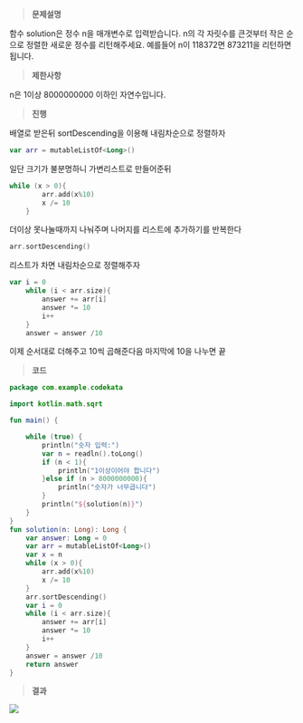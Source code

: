 >**문제설명**

함수 solution은 정수 n을 매개변수로 입력받습니다. n의 각 자릿수를 큰것부터 작은 순으로 정렬한 새로운 정수를 리턴해주세요. 예를들어 n이 118372면 873211을 리턴하면 됩니다.

>**제한사항**

n은 1이상 8000000000 이하인 자연수입니다.

>**진행**

배열로 받은뒤 sortDescending을 이용해 내림차순으로 정렬하자
```kotlin
var arr = mutableListOf<Long>()
```
일단 크기가 불분명하니 가변리스트로 만들어준뒤

```kotlin
while (x > 0){
        arr.add(x%10)
        x /= 10
    }
```
더이상 못나눌때까지 나눠주며 나머지를 리스트에 추가하기를 반복한다

```kotlin
arr.sortDescending()
```
리스트가 차면 내림차순으로 정렬해주자

```kotlin
var i = 0
    while (i < arr.size){
        answer += arr[i]
        answer *= 10
        i++
    }
    answer = answer /10
```
이제 순서대로 더해주고 10씩 곱해준다음 마지막에 10을 나누면 끝

>**코드**

```kotlin
package com.example.codekata

import kotlin.math.sqrt

fun main() {

    while (true) {
        println("숫자 입력:")
        var n = readln().toLong()
        if (n < 1){
            println("1이상이어야 합니다")
        }else if (n > 8000000000){
            println("숫자가 너무큽니다")
        }
        println("${solution(n)}")
    }
}
fun solution(n: Long): Long {
    var answer: Long = 0
    var arr = mutableListOf<Long>()
    var x = n
    while (x > 0){
        arr.add(x%10)
        x /= 10
    }
    arr.sortDescending()
    var i = 0
    while (i < arr.size){
        answer += arr[i]
        answer *= 10
        i++
    }
    answer = answer /10
    return answer
}

```
>**결과**

![](https://velog.velcdn.com/images/guysang/post/9cfa02f2-88b1-4999-8893-2056b83fb966/image.png)
